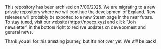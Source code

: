 This repository has been archived on 7/09/2025. We are migrating to a new private repository where we will continue the development of Expland. New releases will probably be exported to a new Steam page in the near future. To stay tuned, visit our website (https://noeco.xyz) and click "Join newsletter" in the bottom right to recieve updates on development and general news.

Thank you all for this amazing journey, but it's not over yet. We *will* be back!